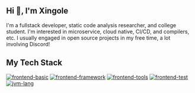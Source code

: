 ## Hi 👋, I'm Xingole

I'm a fullstack developer, static code analysis researcher, and college student. I'm 
interested in microservice, cloud native, CI/CD, and compilers, etc. I usually 
engaged in open source projects in my free time, a lot involving Discord!

<!--
**xingole/xingole** is a ✨ _special_ ✨ repository because its `README.md` (this file) appears on your GitHub profile.

Here are some ideas to get you started:

- 🔭 I’m currently working on ...
- 🌱 I’m currently learning ...
- 👯 I’m looking to collaborate on ...
- 🤔 I’m looking for help with ...
- 💬 Ask me about ...
- 📫 How to reach me: ...
- 😄 Pronouns: ...
- ⚡ Fun fact: ...
-->

## My Tech Stack

[![frontend-basic](https://skillicons.dev/icons?i=js,html,css,ts)](https://skillicons.dev)
[![frontend-framework](https://skillicons.dev/icons?i=nodejs,nestjs,nextjs,express,prisma,react,redux,tailwind,materialui)](https://skillicons.dev)
[![frontend-tools](https://skillicons.dev/icons?i=webpack,vite,rollupjs)](https://skillicons.dev)
[![frontend-test](https://skillicons.dev/icons?i=jest,vitest)](https://skillicons.dev)
[![jvm-lang](https://skillicons.dev/icons?i=java,scala,kotlin)](https://skillicons.dev)
